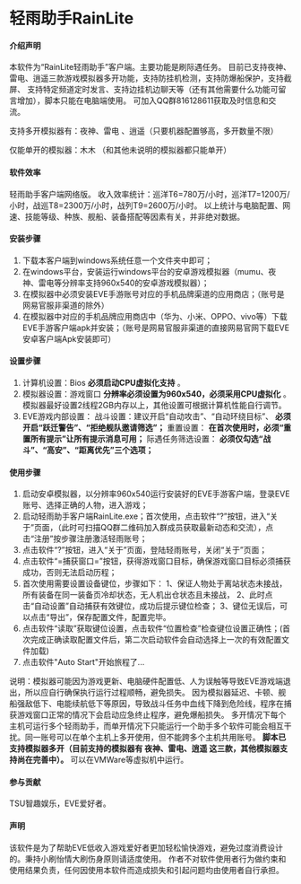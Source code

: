 # 轻雨助手RainLite
 
#### 介绍声明
本软件为“RainLite轻雨助手”客户端。主要功能是刷际遇任务。
目前已支持夜神、雷电、逍遥三款游戏模拟器多开功能，支持防挂机检测，支持防爆船保护，支持截屏、
支持特定频道定时发言、支持边挂机边聊天等（还有其他需要什么功能可留言增加），脚本只能在电脑端使用。
可加入QQ群816128611获取及时信息和交流。

支持多开模拟器有：夜神、雷电 、逍遥（只要机器配置够高，多开数量不限）

仅能单开的模拟器：木木 （和其他未说明的模拟器都只能单开）

#### 软件效率
轻雨助手客户端网络版。
收入效率统计：巡洋T6=780万/小时，巡洋T7=1200万/小时，战巡T8=2300万/小时，战列T9=2600万/小时。
以上统计与电脑配置、网速、技能等级、种族、舰船、装备搭配等因素有关，并非绝对数据。


#### 安装步骤

1.  下载本客户端到windows系统任意一个文件夹中即可；
2.  在windows平台，安装运行windows平台的安卓游戏模拟器（mumu、夜神、雷电等分辨率支持960x540的安卓游戏模拟器）；
3.  在模拟器中必须安装EVE手游账号对应的手机品牌渠道的应用商店；（账号是网易官服非渠道的除外）
4.  在模拟器中对应的手机品牌应用商店中（华为、小米、OPPO、vivo等）下载EVE手游客户端apk并安装；（账号是网易官服非渠道的直接网易官网下载EVE安卓客户端Apk安装即可）

#### 设置步骤

1.  计算机设置：Bios **必须启动CPU虚拟化支持** 。
2.  模拟器设置：游戏窗口 **分辨率必须设置为960x540，必须采用CPU虚拟化** 。模拟器最好设置2线程2GB内存以上，其他设置可根据计算机性能自行调节。
3.  EVE游戏内部设置：
                战斗设置：建议开启“自动攻击”、“自动环绕目标”、 **必须开启“跃迁警告”、“拒绝舰队邀请筛选”；** 
                重置设置： **在首次使用时，必须“重置所有提示”让所有提示消息可用；** 
                际遇任务筛选设置： **必须仅勾选“战斗”、“高安”、“距离优先”三个选项；** 

#### 使用步骤

1.  启动安卓模拟器，以分辨率960x540运行安装好的EVE手游客户端，登录EVE账号、选择正确的人物，进入游戏；
2.  启动轻雨助手客户端RainLite.exe；首次使用，点击软件“?”按钮，进入“关于”页面，（此时可扫描QQ群二维码加入群成员获取最新动态和交流），点击“注册”按步骤注册激活轻雨账号；
3.  点击软件“?”按钮，进入“关于”页面，登陆轻雨账号，关闭“关于”页面；
4.  点击软件“=捕获窗口=”按钮，获得游戏窗口目标，确保游戏窗口目标必须捕获成功，否则无法启动历程；
5.  首次使用需要设置设备键位，步骤如下：
    1、保证人物处于离站状态未接战，所有装备在同一装备页冷却状态，无人机出仓状态且未接战，
    2、此时点击“自动设置”自动捕获有效键位，成功后提示键位检查；
    3、键位无误后，可以点击“导出”，保存配置文件，配置完毕。
6.  点击软件“读取”获取键位设置，点击软件“位置检查”检查键位设置正确性；(首次完成正确读取配置文件后，第二次启动软件会自动选择上一次的有效配置文件加载)
7.  点击软件"Auto Start"开始旅程了...

说明：模拟器可能因为游戏更新、电脑硬件配置低、人为误触等导致EVE游戏端退出，所以应自行确保执行运行过程顺畅，避免损失。
          因为模拟器延迟、卡顿、舰船强敌低下、电能续航低下等原因，导致战斗任务中血线下降到危险线，程序在捕获游戏窗口正常的情况下会启动应急终止程序，避免爆船损失。
          多开情况下每个主机可运行多个轻雨助手，而单开情况下只能运行一个助手多个软件可能会相互干扰。同一账号可以在单个主机上多开使用，但不能跨多个主机共用账号。
          **脚本已支持模拟器多开（目前支持的模拟器有 夜神、雷电、逍遥 这三款，其他模拟器支持尚在完善中）。**
          可以在VMWare等虚拟机中运行。


#### 参与贡献

TSU智趣娱乐，EVE爱好者。

#### 声明

该软件是为了帮助EVE低收入游戏爱好者更加轻松愉快游戏，避免过度消费设计的。秉持小刷怡情大刷伤身原则请适度使用。
作者不对软件使用者行为做约束和使用结果负责，任何因使用本软件而造成损失和引起问题均由使用者自行承担。


